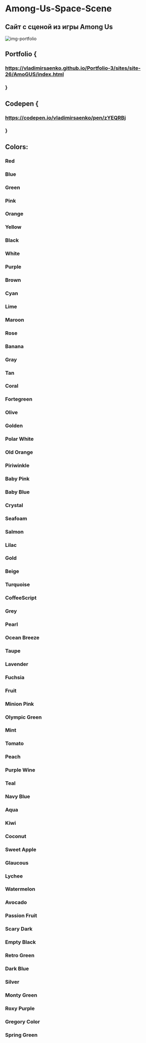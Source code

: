 # Among-Us-Space-Scene

## Сайт с сценой из игры Among Us

![img-portfolio](https://user-images.githubusercontent.com/56477695/147704671-71439962-d472-425f-8200-e0e6b958cb41.jpg)

## Portfolio {

### https://vladimirsaenko.github.io/Portfolio-3/sites/site-26/AmoGUS/index.html

### }

## Codepen {

### https://codepen.io/vladimirsaenko/pen/zYEQRBj

### }

## Colors:

### Red
### Blue
### Green
### Pink
### Orange
### Yellow
### Black
### White
### Purple
### Brown
### Cyan
### Lime
### Maroon
### Rose
### Banana
### Gray
### Tan
### Coral
### Fortegreen
### Olive
### Golden
### Polar White
### Old Orange
### Piriwinkle
### Baby Pink
### Baby Blue
### Crystal
### Seafoam
### Salmon
### Lilac
### Gold
### Beige
### Turquoise
### CoffeeScript
### Grey
### Pearl
### Ocean Breeze
### Taupe
### Lavender
### Fuchsia
### Fruit
### Minion Pink
### Olympic Green
### Mint
### Tomato
### Peach
### Purple Wine
### Teal
### Navy Blue
### Aqua
### Kiwi
### Coconut
### Sweet Apple
### Glaucous
### Lychee
### Watermelon
### Avocado
### Passion Fruit
### Scary Dark
### Empty Black
### Retro Green
### Dark Blue
### Silver
### Monty Green
### Roxy Purple
### Gregory Color
### Spring Green
